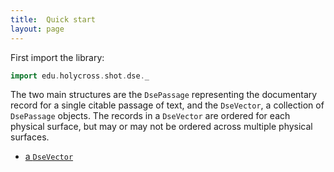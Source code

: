 ```yaml
---
title:  Quick start
layout: page
---
```



First import the library:


```scala
import edu.holycross.shot.dse._
```

The two main structures are the `DsePassage` representing the documentary record for a single citable passage of text, and the `DseVector`, a collection of `DsePassage` objects.  The records in a  `DseVector` are ordered for each physical surface, but may or may not be ordered across multiple physical surfaces.


-   [a `DseVector`](dsevector)
